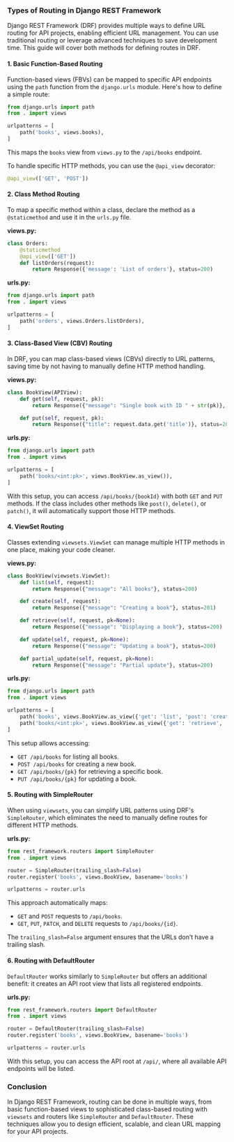### Types of Routing in Django REST Framework

Django REST Framework (DRF) provides multiple ways to define URL routing for API projects, enabling efficient URL management. You can use traditional routing or leverage advanced techniques to save development time. This guide will cover both methods for defining routes in DRF.

#### 1. **Basic Function-Based Routing**
Function-based views (FBVs) can be mapped to specific API endpoints using the `path` function from the `django.urls` module. Here's how to define a simple route:

```python
from django.urls import path
from . import views

urlpatterns = [
    path('books', views.books),
]
```

This maps the `books` view from `views.py` to the `/api/books` endpoint.

To handle specific HTTP methods, you can use the `@api_view` decorator:

```python
@api_view(['GET', 'POST'])
```

#### 2. **Class Method Routing**
To map a specific method within a class, declare the method as a `@staticmethod` and use it in the `urls.py` file.

**views.py:**

```python
class Orders:
    @staticmethod
    @api_view(['GET'])
    def listOrders(request):
        return Response({'message': 'List of orders'}, status=200)
```

**urls.py:**

```python
from django.urls import path
from . import views

urlpatterns = [
    path('orders', views.Orders.listOrders),
]
```

#### 3. **Class-Based View (CBV) Routing**
In DRF, you can map class-based views (CBVs) directly to URL patterns, saving time by not having to manually define HTTP method handling.

**views.py:**

```python
class BookView(APIView):
    def get(self, request, pk):
        return Response({"message": "Single book with ID " + str(pk)}, status=200)

    def put(self, request, pk):
        return Response({"title": request.data.get('title')}, status=200)
```

**urls.py:**

```python
from django.urls import path
from . import views

urlpatterns = [
    path('books/<int:pk>', views.BookView.as_view()),
]
```

With this setup, you can access `/api/books/{bookId}` with both `GET` and `PUT` methods. If the class includes other methods like `post()`, `delete()`, or `patch()`, it will automatically support those HTTP methods.

#### 4. **ViewSet Routing**
Classes extending `viewsets.ViewSet` can manage multiple HTTP methods in one place, making your code cleaner.

**views.py:**

```python
class BookView(viewsets.ViewSet):
    def list(self, request):
        return Response({"message": "All books"}, status=200)

    def create(self, request):
        return Response({"message": "Creating a book"}, status=201)

    def retrieve(self, request, pk=None):
        return Response({"message": "Displaying a book"}, status=200)

    def update(self, request, pk=None):
        return Response({"message": "Updating a book"}, status=200)

    def partial_update(self, request, pk=None):
        return Response({"message": "Partial update"}, status=200)
```

**urls.py:**

```python
from django.urls import path
from . import views

urlpatterns = [
    path('books', views.BookView.as_view({'get': 'list', 'post': 'create'})),
    path('books/<int:pk>', views.BookView.as_view({'get': 'retrieve', 'put': 'update'})),
]
```

This setup allows accessing:
- `GET /api/books` for listing all books.
- `POST /api/books` for creating a new book.
- `GET /api/books/{pk}` for retrieving a specific book.
- `PUT /api/books/{pk}` for updating a book.

#### 5. **Routing with SimpleRouter**
When using `viewsets`, you can simplify URL patterns using DRF's `SimpleRouter`, which eliminates the need to manually define routes for different HTTP methods.

**urls.py:**

```python
from rest_framework.routers import SimpleRouter
from . import views

router = SimpleRouter(trailing_slash=False)
router.register('books', views.BookView, basename='books')

urlpatterns = router.urls
```

This approach automatically maps:
- `GET` and `POST` requests to `/api/books`.
- `GET`, `PUT`, `PATCH`, and `DELETE` requests to `/api/books/{id}`.

The `trailing_slash=False` argument ensures that the URLs don’t have a trailing slash.

#### 6. **Routing with DefaultRouter**
`DefaultRouter` works similarly to `SimpleRouter` but offers an additional benefit: it creates an API root view that lists all registered endpoints.

**urls.py:**

```python
from rest_framework.routers import DefaultRouter
from . import views

router = DefaultRouter(trailing_slash=False)
router.register('books', views.BookView, basename='books')

urlpatterns = router.urls
```

With this setup, you can access the API root at `/api/`, where all available API endpoints will be listed.

### Conclusion
In Django REST Framework, routing can be done in multiple ways, from basic function-based views to sophisticated class-based routing with `viewsets` and routers like `SimpleRouter` and `DefaultRouter`. These techniques allow you to design efficient, scalable, and clean URL mapping for your API projects.